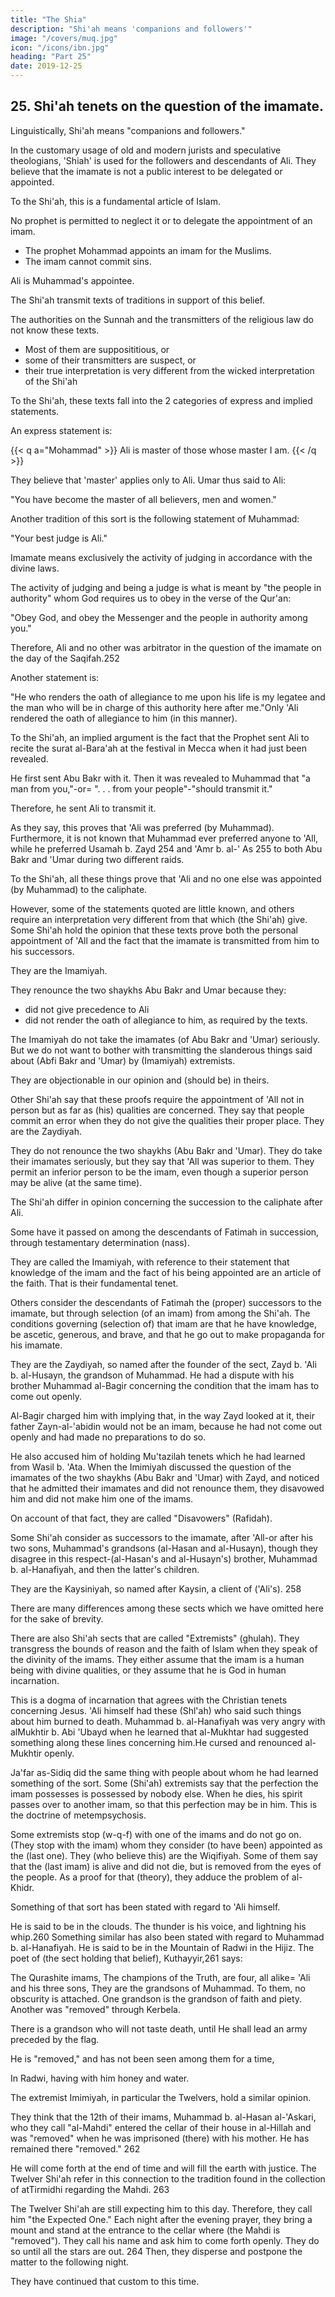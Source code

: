 ```yaml
---
title: "The Shia"
description: "Shi'ah means 'companions and followers'"
image: "/covers/muq.jpg"
icon: "/icons/ibn.jpg"
heading: "Part 25"
date: 2019-12-25
---
```




## 25. Shi'ah tenets on the question of the imamate.

Linguistically, Shi'ah means "companions and followers." 

In the customary usage of old and modern jurists and speculative theologians, 'Shiah' is used for the followers and descendants of Ali. They believe that <!--  tenet on which they all agree is that --> the imamate is not a public interest to be delegated <!-- to the Muslim nation for consideration and --> or appointed. <!--  of a person to fill it.  -->

To the Shi'ah, this is a <!-- pillar and --> fundamental article of Islam. 

No prophet <!-- 247 --> is permitted to neglect it or to delegate the appointment of an imam. <!-- ) to the Muslim nation. -->
- The prophet Mohammad <!--  It is incumbent upon him to --> appoints an imam for the Muslims. 
- The imam cannot commit <!-- 248 --> sins<!--  either great or small -->. 

Ali is Muhammad's appointee. 

The Shi'ah transmit texts of traditions in support of this belief. <!-- , which they interpret so as to suit their tenets.  -->

The authorities on the Sunnah and the transmitters of the religious law do not know these texts. 
- Most of them are supposititious, or 
- some of their transmitters are suspect, or
- their true interpretation is very different from the wicked interpretation of the Shi'ah

To the Shi'ah, these texts fall into the 2 categories of express and implied statements.<!-- 249 --> 

An express statement is:

{{< q a="Mohammad" >}}
Ali is master of those whose master I am. <!-- 2 50 --> 
{{< /q >}}

They believe that 'master' applies only to Ali. Umar thus said to Ali:


"You have become the master of all believers, men and women."

Another tradition of this sort is the following statement of Muhammad:

"Your best judge is Ali." 

Imamate means exclusively the activity of judging in accordance with the divine laws. 

The activity of judging and being a judge is what is meant by "the people in authority" whom God requires us to obey in the verse of the Qur'an:

"Obey God, and obey the Messenger and the people in authority among you." <!-- 251  -->

Therefore, Ali and no other was arbitrator in the question of the imamate on the day of the Saqifah.252

Another statement is: 

"He who renders the oath of allegiance to me upon his life is my legatee and the man who will be in charge of this authority here after me."Only 'Ali rendered the oath of allegiance to him (in this manner).

To the Shi'ah, an implied argument is the fact that the Prophet sent Ali to recite the surat al-Bara'ah <!-- 253 --> at the festival in Mecca when it had just been revealed. 

He first sent Abu Bakr with it. Then it was revealed to Muhammad that "a man from you,"-or= ". . . from your people"-"should transmit it."

Therefore, he sent Ali to transmit it. 

As they say, this proves that 'Ali was preferred (by Muhammad). Furthermore, it is not known that Muhammad ever preferred anyone to 'All, while he preferred Usamah b. Zayd 254 and 'Amr b. al-' As 255 to both Abu Bakr and 'Umar during two different raids. 

To the Shi'ah, all these things prove that 'Ali and no one else was appointed (by Muhammad) to the caliphate. 

However, some of the statements quoted are little known, and others require an interpretation very different from that which (the Shi'ah) give. Some Shi'ah hold the opinion that these texts prove both the personal appointment of 'All and the fact that the imamate is transmitted from him to his successors. 

They are the Imamiyah. 

They renounce the two shaykhs Abu Bakr and Umar because they:
- did not give precedence to Ali
- did not render the oath of allegiance to him, as required by the texts. 

The Imamiyah do not take the imamates (of Abu Bakr and 'Umar) seriously. But we do not want to bother with transmitting the slanderous things said about (Abfi Bakr and 'Umar) by (Imamiyah) extremists. 

They are objectionable in our opinion and (should be) in theirs. 

Other Shi'ah say that these proofs require the appointment of 'All not in person but as far as (his) qualities are concerned. They say that people commit an error when they do not give the qualities their proper place. They are the Zaydiyah. 

They do not renounce the two shaykhs (Abu Bakr and 'Umar). They do take their imamates seriously, but they say that 'All was superior to them. They permit an inferior person to be the imam, even though a superior person may be alive (at the
same time). <!-- 256  -->

The Shi'ah <!-- 257 --> differ in opinion concerning the succession to the caliphate after Ali. 

Some have it passed on among the descendants of Fatimah in succession, through testamentary determination (nass). 

They are called the Imamiyah, with reference to their statement that knowledge of the imam and the fact of his being appointed are an article of the faith. That is their fundamental tenet.

Others consider the descendants of Fatimah the (proper) successors to the imamate, but through selection (of an imam) from among the Shi'ah. The conditions governing (selection of) that imam are that he have knowledge, be ascetic, generous,
and brave, and that he go out to make propaganda for his imamate. 

They are the Zaydiyah, so named after the founder of the sect, Zayd b. 'Ali b.
al-Husayn, the grandson of Muhammad. He had a dispute with his brother Muhammad al-Bagir concerning the condition that the imam has to come out openly. 

Al-Bagir charged him with implying that, in the way Zayd looked at it, their father Zayn-al-'abidin would not be an imam, because he had not come out openly and had made no preparations to do so. 

He also accused him of holding Mu'tazilah tenets which he had learned from Wasil b. 'Ata. When the Imimiyah discussed the
question of the imamates of the two shaykhs (Abu Bakr and 'Umar) with Zayd, and noticed that he admitted their imamates and did not renounce them, they disavowed him and did not make him one of the imams. 

On account of that fact, they are called "Disavowers" (Rafidah).

Some Shi'ah consider as successors to the imamate, after 'All-or after his two sons, Muhammad's grandsons (al-Hasan and al-Husayn), though they disagree in this respect-(al-Hasan's and al-Husayn's) brother, Muhammad b. al-Hanafiyah,
and then the latter's children. 

They are the Kaysiniyah, so named after Kaysin, a client of ('Ali's). 258

There are many differences among these sects which we have omitted here for the sake of brevity.

There are also Shi'ah sects that are called "Extremists" (ghulah). They transgress the bounds of reason and the faith of Islam when they speak of the divinity of the imams. They either assume that the imam is a human being with divine qualities, or they assume that he is God in human incarnation. 

This is a dogma of incarnation that agrees with the Christian tenets concerning Jesus. 'Ali himself had these (Shl'ah) who said such things about him burned to death. Muhammad b. al-Hanafiyah was very angry with alMukhtir b. Abi 'Ubayd when he
learned that al-Mukhtar had suggested something along these lines concerning him.He cursed and renounced al-Mukhtir openly. 

Ja'far as-Sidiq did the same thing with people about whom he had learned something of the sort.
Some (Shi'ah) extremists say that the perfection the imam possesses is possessed by nobody else. When he dies, his spirit passes over to another imam, so that this perfection may be in him. This is the doctrine of metempsychosis.

Some extremists stop (w-q-f) with one of the imams and do not go on. (They stop with the imam) whom they consider (to have been) appointed as the (last one). They (who believe this) are the Wiqifiyah. Some of them say that the (last imam) is alive and did not die, but is removed from the eyes of the people. As a proof for that (theory), they adduce the problem of al-Khidr. <!-- 2 59 -->

Something of that sort has been stated with regard to 'Ali himself. 

He is said to be in the clouds. The thunder is his voice, and lightning his whip.260 Something similar has also been stated with regard to Muhammad b. al-Hanafiyah. He is said to be in the Mountain of Radwi in the Hijiz. The poet of (the sect holding that belief), Kuthayyir,261 says:

The Qurashite imams, The champions of the Truth, are four, all alike= 'Ali and his three sons, They are the grandsons of Muhammad. To them, no obscurity is attached. One grandson is the grandson of faith and piety. Another was "removed"
through Kerbela. 

There is a grandson who will not taste death, until He shall lead an army preceded by the flag.

He is "removed," and has not been seen among them for a time,

In Radwi, having with him honey and water.

The extremist Imimiyah, in particular the Twelvers, hold a similar opinion.

They think that the 12th of their imams, Muhammad b. al-Hasan al-'Askari, who they call "al-Mahdi" entered the cellar of their house in al-Hillah and was "removed" when he was imprisoned (there) with his mother. He has remained there "removed." 262 

He will come forth at the end of time and will fill the earth with justice. The Twelver Shi'ah refer in this connection to the tradition found in the collection of atTirmidhi regarding the Mahdi. 263 

The Twelver Shi'ah are still expecting him to this day. Therefore, they call him "the Expected One." Each night after the evening prayer, they bring a mount and stand at the entrance to the cellar where (the Mahdi is "removed"). They call his name and ask him to come forth openly. They do so until all the stars are out. 264 Then, they disperse and postpone the matter to the following night. 

They have continued that custom to this time. 
